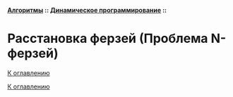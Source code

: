 **[Алгоритмы](../../README.md#алгоритмы) :: [Динамическое программирование](../../README.md#динамическое-программирование) ::**
# Расстановка ферзей (Проблема N-ферзей)

<!--

-->

[К оглавлению](../../README.md#динамическое-программирование)



[К оглавлению](../../README.md#динамическое-программирование)
